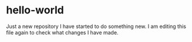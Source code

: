 # hello-world
Just a new repository
I have started to do something new.
I am editing this file again to check what changes I have made.
